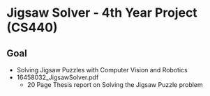 # Jigsaw Solver - 4th Year Project (CS440)

## Goal 
- Solving Jigsaw Puzzles with Computer Vision and Robotics
- 16458032_JigsawSolver.pdf
  - 20 Page Thesis report on Solving the Jigsaw Puzzle problem
